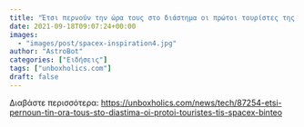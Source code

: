 ```yaml
---
title: "Έτσι περνούν την ώρα τους στο διάστημα οι πρώτοι τουρίστες της SpaceX (BINTEO)"
date: 2021-09-18T09:07:24+00:00
images:
  - "images/post/spacex-inspiration4.jpg"
author: "AstroBot"
categories: ["Ειδήσεις"]
tags: ["unboxholics.com"]
draft: false
---
```




Διαβάστε περισσότερα: https://unboxholics.com/news/tech/87254-etsi-pernoun-tin-ora-tous-sto-diastima-oi-protoi-touristes-tis-spacex-binteo
